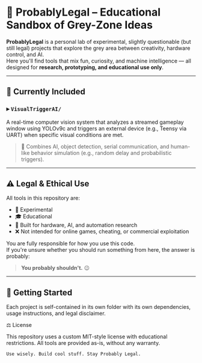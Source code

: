 # 🧪 ProbablyLegal – Educational Sandbox of Grey-Zone Ideas

**ProbablyLegal** is a personal lab of experimental, slightly questionable (but still legal) projects that explore the grey area between creativity, hardware control, and AI.  
Here you'll find tools that mix fun, curiosity, and machine intelligence — all designed for **research, prototyping, and educational use only**.

---

## 🎯 Currently Included

### ▸ `VisualTriggerAI/`

A real-time computer vision system that analyzes a streamed gameplay window using YOLOv9c and triggers an external device (e.g., Teensy via UART) when specific visual conditions are met.

> 🧠 Combines AI, object detection, serial communication, and human-like behavior simulation (e.g., random delay and probabilistic triggers).

---

## ⚠️ Legal & Ethical Use

All tools in this repository are:

- 🧪 Experimental
- 🎓 Educational
- 🔌 Built for hardware, AI, and automation research
- ❌ Not intended for online games, cheating, or commercial exploitation

You are fully responsible for how you use this code.  
If you're unsure whether you should run something from here, the answer is probably:

> **You probably shouldn't.** 😉


---

## 🔧 Getting Started

Each project is self-contained in its own folder with its own dependencies, usage instructions, and legal disclaimer.  


⚖️ License

This repository uses a custom MIT-style license with educational restrictions.
All tools are provided as-is, without any warranty.

    Use wisely. Build cool stuff. Stay Probably Legal.
